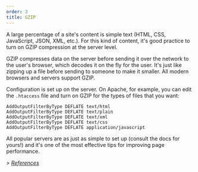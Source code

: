 ```yaml
---
order: 3
title: GZIP
---
```


A large percentage of a site's content is simple text (HTML, CSS, JavaScript, JSON, XML, etc.). For this kind of content, it's good practice to turn on GZIP compression at the server level.

GZIP compresses data on the server before sending it over the network to the user's browser, which decodes it on the fly for the user. It's just like zipping up a file before sending to someone to make it smaller. All modern browsers and servers support GZIP.

Configuration is set up on the server. On Apache, for example, you can edit the `.htaccess` file and turn on GZIP for the types of files that you want:

```
AddOutputFilterByType DEFLATE text/html
AddOutputFilterByType DEFLATE text/plain
AddOutputFilterByType DEFLATE text/xml
AddOutputFilterByType DEFLATE text/css
AddOutputFilterByType DEFLATE application/javascript
```

All popular servers are as just as simple to set up (consult the docs for yours!) and it's one of the most effective tips for improving page performance.

*> [References](https://github.com/zenorocha/browser-diet/wiki/References#gzip)*
